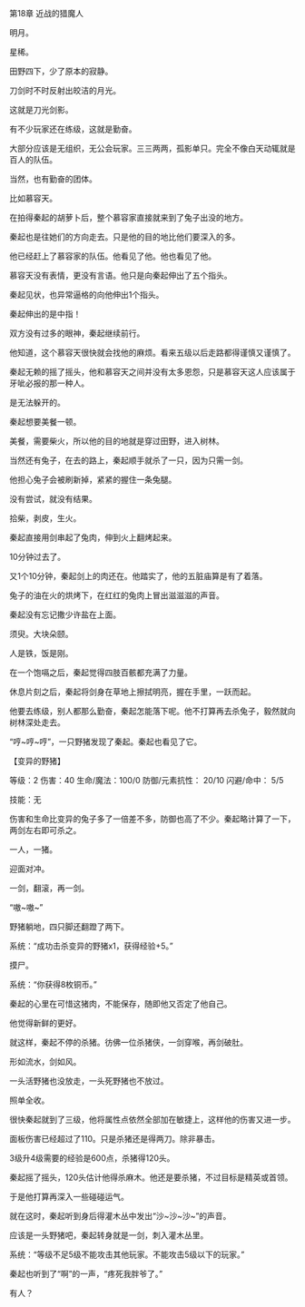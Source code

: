 第18章 近战的猎魔人

明月。

星稀。

田野四下，少了原本的寂静。

刀剑时不时反射出皎洁的月光。

这就是刀光剑影。

有不少玩家还在练级，这就是勤奋。

大部分应该是无组织，无公会玩家。三三两两，孤影单只。完全不像白天动辄就是百人的队伍。

当然，也有勤奋的团体。

比如慕容天。

在拍得秦起的胡萝卜后，整个慕容家直接就来到了兔子出没的地方。

秦起也是往她们的方向走去。只是他的目的地比他们要深入的多。

他已经赶上了慕容家的队伍。他看见了他。他也看见了他。

慕容天没有表情，更没有言语。他只是向秦起伸出了五个指头。

秦起见状，也异常逼格的向他伸出1个指头。

秦起伸出的是中指！

双方没有过多的眼神，秦起继续前行。

他知道，这个慕容天很快就会找他的麻烦。看来五级以后走路都得谨慎又谨慎了。

秦起无赖的摇了摇头，他和慕容天之间并没有太多恩怨，只是慕容天这人应该属于牙呲必报的那一种人。

是无法躲开的。

秦起想要美餐一顿。

美餐，需要柴火，所以他的目的地就是穿过田野，进入树林。

当然还有兔子，在去的路上，秦起顺手就杀了一只，因为只需一剑。

他担心兔子会被刷新掉，紧紧的握住一条兔腿。

没有尝试，就没有结果。

拾柴，剥皮，生火。

秦起直接用剑串起了兔肉，伸到火上翻烤起来。

10分钟过去了。

又1个10分钟，秦起剑上的肉还在。他踏实了，他的五脏庙算是有了着落。

兔子的油在火的烘烤下，在红红的兔肉上冒出滋滋滋的声音。

秦起没有忘记撒少许盐在上面。

须臾。大块朵颐。

人是铁，饭是刚。

在一个饱嗝之后，秦起觉得四肢百骸都充满了力量。

休息片刻之后，秦起将剑身在草地上擦拭明亮，握在手里，一跃而起。

他要去练级，别人都那么勤奋，秦起怎能落下呢。他不打算再去杀兔子，毅然就向树林深处走去。

“哼~哼~哼”，一只野猪发现了秦起。秦起也看见了它。

【变异的野猪】

等级：2
伤害：40
生命/魔法：100/0
防御/元素抗性： 20/10
闪避/命中： 5/5

技能：无

伤害和生命比变异的兔子多了一倍差不多，防御也高了不少。秦起略计算了一下，两剑左右即可杀之。

一人，一猪。

迎面对冲。

一剑，翻滚，再一剑。

“嗷~嗷~”

野猪躺地，四只脚还翻蹬了两下。

系统：“成功击杀变异的野猪x1，获得经验+5。”

摸尸。

系统：“你获得8枚铜币。”

秦起的心里在可惜这猪肉，不能保存，随即他又否定了他自己。

他觉得新鲜的更好。

就这样，秦起不停的杀猪。彷佛一位杀猪侠，一剑穿喉，再剑破肚。

形如流水，剑如风。

一头活野猪也没放走，一头死野猪也不放过。

照单全收。

很快秦起就到了三级，他将属性点依然全部加在敏捷上，这样他的伤害又进一步。

面板伤害已经超过了110。只是杀猪还是得两刀。除非暴击。

3级升4级需要的经验是600点，杀猪得120头。

秦起摇了摇头，120头估计他得杀麻木。他还是要杀猪，不过目标是精英或首领。

于是他打算再深入一些碰碰运气。

就在这时，秦起听到身后得灌木丛中发出“沙~沙~沙~”的声音。

应该是一头野猪吧，秦起转身就是一剑，刺入灌木丛里。

系统：“等级不足5级不能攻击其他玩家。不能攻击5级以下的玩家。”

秦起也听到了“啊”的一声，“疼死我胖爷了。”

有人？
